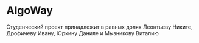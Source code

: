 # AlgoWay
Студенческий проект принадлежит в равных долях Леонтьеву Никите, Дрофичеву Ивану, Юркину Даниле и Мызникову Виталию
